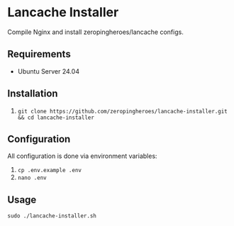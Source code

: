 # Lancache Installer

Compile Nginx and install zeropingheroes/lancache configs.

## Requirements

- Ubuntu Server 24.04

## Installation

1. `git clone https://github.com/zeropingheroes/lancache-installer.git && cd lancache-installer`

## Configuration

All configuration is done via environment variables:

1. `cp .env.example .env`
2. `nano .env`

## Usage

`sudo ./lancache-installer.sh`

